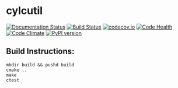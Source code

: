 # cylcutil

[![Documentation Status](https://readthedocs.org/projects/cylc-util/badge/?version=latest)](https://readthedocs.org/projects/cylc-util/?badge=latest)
[![Build Status](https://travis-ci.org/ScottWales/cylc-util.svg?branch=master)](https://travis-ci.org/ScottWales/cylc-util)
[![codecov.io](http://codecov.io/github/ScottWales/cylc-util/coverage.svg?branch=master)](http://codecov.io/github/ScottWales/cylc-util?branch=master)
[![Code Health](https://landscape.io/github/ScottWales/cylc-util/master/landscape.svg?style=flat)](https://landscape.io/github/ScottWales/cylc-util/master)
[![Code Climate](https://codeclimate.com/github/ScottWales/cylc-util/badges/gpa.svg)](https://codeclimate.com/github/ScottWales/cylc-util)
[![PyPI version](https://badge.fury.io/py/cylc-util.svg)](https://pypi.python.org/pypi/cylc-util)

Build Instructions:
-------------------

    mkdir build && pushd build
    cmake ..
    make
    ctest
